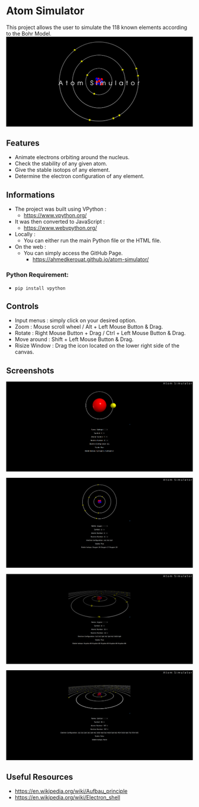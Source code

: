 # Atom Simulator

This project allows the user to simulate the 118 known elements according to the Bohr Model.
![atomsim](docs/imgs/atom_simulator.png)

## Features

- Animate electrons orbiting around the nucleus.
- Check the stability of any given atom.
- Give the stable isotops of any element.
- Determine the electron configuration of any element.

## Informations

- The project was built using VPython :
  - https://www.vpython.org/
- It was then converted to JavaScript :
  - https://www.webvpython.org/
- Locally :
  - You can either run the main Python file or the HTML file.
- On the web :
  - You can simply access the GitHub Page.
    - https://ahmedkerouat.github.io/atom-simulator/

### Python Requirement:

- `pip install vpython`

## Controls

- Input menus : simply click on your desired option.
- Zoom : Mouse scroll wheel / Alt + Left Mouse Button & Drag.
- Rotate : Right Mouse Button + Drag / Ctrl + Left Mouse Button & Drag.
- Move around : Shift + Left Mouse Button & Drag.
- Risize Window : Drag the icon located on the lower right side of the canvas.

## Screenshots

![atomsim1](docs/imgs/2022-11-26_11-11_1.png)

![atomsim2](docs/imgs/2022-11-26_11-12.png)

![atomsim3](docs/imgs/2022-11-26_11-15.png)

![atomsim4](docs/imgs/2022-11-26_11-19.png)

## Useful Resources

- https://en.wikipedia.org/wiki/Aufbau_principle
- https://en.wikipedia.org/wiki/Electron_shell
